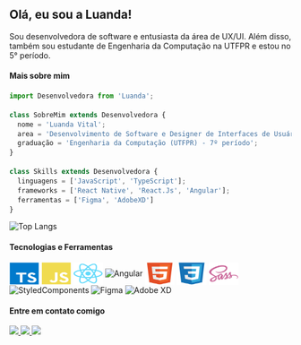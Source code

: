 
## Olá, eu sou a Luanda!

Sou desenvolvedora de software e entusiasta da área de UX/UI. Além disso, também sou estudante de Engenharia da Computação na UTFPR e estou no 5° período.

#### Mais sobre mim

```js
import Desenvolvedora from 'Luanda';

class SobreMim extends Desenvolvedora {
  nome = 'Luanda Vital';
  area = 'Desenvolvimento de Software e Designer de Interfaces de Usuário (UI)';
  graduação = 'Engenharia da Computação (UTFPR) - 7º período';
}

class Skills extends Desenvolvedora {
  linguagens = ['JavaScript', 'TypeScript'];
  frameworks = ['React Native', 'React.Js', 'Angular'];
  ferramentas = ['Figma', 'AdobeXD']
}
```
![Top Langs](https://github-readme-stats.vercel.app/api/top-langs/?username=luanda-vital&layout=compact&theme=nord)

#### Tecnologias e Ferramentas

<div style="display: inline_block;">
  <img align="center" alt="Ts" height="40" width="53" src="https://github.com/devicons/devicon/blob/master/icons/typescript/typescript-original.svg">
  <img align="center" alt="Js" height="40" width="53" src="https://raw.githubusercontent.com/devicons/devicon/master/icons/javascript/javascript-plain.svg">
  <img align="center" alt="React" height="40" width="53" src="https://raw.githubusercontent.com/devicons/devicon/master/icons/react/react-original.svg">
  <img align="center" alt="Angular" height="40" width="40" src="https://upload.wikimedia.org/wikipedia/commons/thumb/c/cf/Angular_full_color_logo.svg/250px-Angular_full_color_logo.svg.png">
  <img align="center" alt="HTML" height="40" width="53" src="https://raw.githubusercontent.com/devicons/devicon/master/icons/html5/html5-original.svg">
  <img align="center" alt="CSS" height="40" width="53" src="https://raw.githubusercontent.com/devicons/devicon/master/icons/css3/css3-original.svg">
  <img align="center" alt="SASS" height="40" width="53" src="https://github.com/devicons/devicon/blob/master/icons/sass/sass-original.svg">
  <img align="center" alt="StyledComponents" height="70" width="60" src="https://cdn-media-1.freecodecamp.org/images/1*p1TndLk3UsGPBsM7qHPZIw.png">
  <img align="center" alt="Figma" height="40" width="40" src="https://cdn-icons-png.flaticon.com/512/5968/5968705.png">
  <img align="center" alt="Adobe XD" height="40" width="40" src="https://upload.wikimedia.org/wikipedia/commons/thumb/c/c2/Adobe_XD_CC_icon.svg/2101px-Adobe_XD_CC_icon.svg.png">
</div>
  
#### Entre em contato comigo
 
<div> 
  <a href="https://www.instagram.com/luanda_vital/" target="_blank">
    <img src="https://img.shields.io/badge/-Instagram-%23E4405F?style=for-the-badge&logo=instagram&logoColor=white" target="_blank">
  </a>
  <a href = "mailto:luandavital@alunos.utfpr.edu.br">
    <img src="https://img.shields.io/badge/-Gmail-%23333?style=for-the-badge&logo=gmail&logoColor=white" target="_blank">
  </a>
  <a href="https://www.linkedin.com/in/luanda-vital/" target="_blank">
    <img src="https://img.shields.io/badge/-LinkedIn-%230077B5?style=for-the-badge&logo=linkedin&logoColor=white" target="_blank">
  </a> 
</div>
